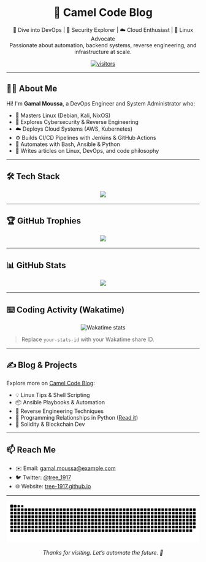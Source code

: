 <h1 align="center">🌟 Camel Code Blog</h1>

<p align="center">
🚀 Dive into DevOps | 🔐 Security Explorer | ☁️ Cloud Enthusiast | 🐧 Linux Advocate  
<br>
Passionate about automation, backend systems, reverse engineering, and infrastructure at scale.
</p>

<p align="center">
  <a href="https://visitor-badge.laobi.icu/badge?page_id=tree-1917.tree-1917">
    <img src="https://visitor-badge.laobi.icu/badge?page_id=tree-1917.tree-1917" alt="visitors"/>
  </a>
</p>

---

## 👨‍💻 About Me

Hi! I'm **Gamal Moussa**, a DevOps Engineer and System Administrator who:

- 🐧 Masters Linux (Debian, Kali, NixOS)
- 🔐 Explores Cybersecurity & Reverse Engineering
- ☁️ Deploys Cloud Systems (AWS, Kubernetes)
- ⚙️ Builds CI/CD Pipelines with Jenkins & GitHub Actions
- 🧰 Automates with Bash, Ansible & Python
- 💬 Writes articles on Linux, DevOps, and code philosophy

---

## 🛠️ Tech Stack

<p align="center">
  <img src="https://skillicons.dev/icons?i=linux,bash,ansible,docker,kubernetes,python,fastapi,nodejs,mongodb,git,github,neovim,jenkins" />
</p>

---

## 🏆 GitHub Trophies

<p align="center">
  <img src="https://github-profile-trophy.vercel.app/?username=tree-1917&theme=algolia&row=1&margin-w=10&margin-h=10" />
</p>

---

## 📊 GitHub Stats

<p align="center">
  <img src="https://github-readme-stats.vercel.app/api/top-langs/?username=tree-1917&layout=compact&theme=algolia" width="48%" />
</p>

---

## ⌨️ Coding Activity (Wakatime)

<p align="center">
  <img src="https://wakatime.com/share/@tree-1917/your-stats-id.svg" alt="Wakatime stats" />
</p>

> Replace `your-stats-id` with your Wakatime share ID.

---

## ✍️ Blog & Projects

Explore more on [Camel Code Blog](https://tree-1917.github.io/tree-1917/):

- 💡 Linux Tips & Shell Scripting
- 📦 Ansible Playbooks & Automation
- 🔬 Reverse Engineering Techniques
- 📘 Programming Relationships in Python ([Read it](https://tree-1917.github.io/tree-1917/Coding/python/content/RelationShip_in_Programming/))
- 🔗 Solidity & Blockchain Dev

---

## 📫 Reach Me

- ✉️ Email: [gamal.moussa@example.com](mailto:gamal.moussa@example.com)
- 🐦 Twitter: [@tree_1917](https://twitter.com/tree_1917)
- 🌐 Website: [tree-1917.github.io](https://tree-1917.github.io/)

---

<p align="center">
  <img src="https://raw.githubusercontent.com/platane/snk/output/github-contribution-grid-snake.svg" alt="snake animation" />
</p>

<p align="center"><i>Thanks for visiting. Let’s automate the future. 🐫</i></p>
